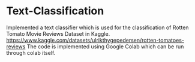 # Text-Classification
Implemented a text classifier which is used for the classification of Rotten Tomato Movie Reviews Dataset in Kaggle.
https://www.kaggle.com/datasets/ulrikthygepedersen/rotten-tomatoes-reviews
The code is implemented using Google Colab which can be run through colab itself.
